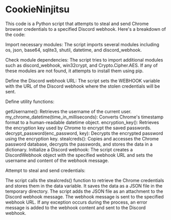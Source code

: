 # CookieNinjitsu
This code is a Python script that attempts to steal and send Chrome browser credentials to a specified Discord webhook. Here's a breakdown of the code:

Import necessary modules: The script imports several modules including os, json, base64, sqlite3, shutil, datetime, and discord_webhook.

Check module dependencies: The script tries to import additional modules such as discord_webhook, win32crypt, and Crypto.Cipher.AES. If any of these modules are not found, it attempts to install them using pip.

Define the Discord webhook URL: The script sets the WEBHOOK variable with the URL of the Discord webhook where the stolen credentials will be sent.

Define utility functions:

getUsername(): Retrieves the username of the current user.
my_chrome_datetime(time_in_milliseconds): Converts Chrome's timestamp format to a human-readable datetime object.
encryption_key(): Retrieves the encryption key used by Chrome to encrypt the saved passwords.
decrypt_password(enc_password, key): Decrypts the encrypted password using the encryption key.
stealcreds(): Copies and accesses the Chrome password database, decrypts the passwords, and stores the data in a dictionary.
Initialize a Discord webhook: The script creates a DiscordWebhook object with the specified webhook URL and sets the username and content of the webhook message.

Attempt to steal and send credentials:

The script calls the stealcreds() function to retrieve the Chrome credentials and stores them in the data variable.
It saves the data as a JSON file in the temporary directory.
The script adds the JSON file as an attachment to the Discord webhook message.
The webhook message is sent to the specified webhook URL.
If any exception occurs during the process, an error message is added to the webhook content and sent to the Discord webhook.
